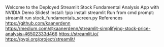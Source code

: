 Welcome to the Deployed Streamlit Stock Fundamental Analysis App with NVIDIA Demo Slides!
Install:
!pip install streamlit
Run from cmd prompt:
streamlit run stock_fundamentals_screen.py
References
https://github.com/kaanerdenn
https://medium.com/@kaanerdenn/streamlit-simplifying-stock-price-analysis-46502333d466
https://streamlit.io/
https://pypi.org/project/streamlit/
